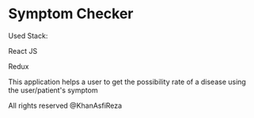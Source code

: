 # Symptom Checker

Used Stack:

   React JS
   
   Redux
   

This application helps a user to get the possibility rate of a disease using the user/patient's symptom

All rights reserved @KhanAsfiReza
